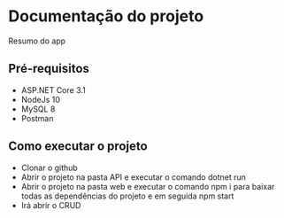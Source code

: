 # Documentação do projeto 
Resumo do app 

## Pré-requisitos

* ASP.NET Core 3.1
* NodeJs 10
* MySQL 8
* Postman

## Como executar o projeto

- Clonar o github
- Abrir o projeto na pasta API e executar o comando dotnet run
- Abrir o projeto na pasta web e executar o comando npm i para baixar todas as dependências do projeto e em seguida npm start
- Irá abrir o CRUD

